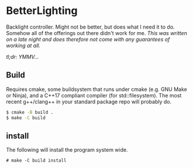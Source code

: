 # BetterLighting

Backlight controller. Might not be better, but does what I need it to do.
Somehow all of the offerings out there didn't work for me. 
*This was written on a late night and does therefore not come with any guarantees of working at all.*

*tl;dr: YMMV...*

## Build

Requires cmake, some buildsystem that runs under cmake (e.g. GNU Make or Ninja), and a C++17 compliant compiler (for std::filesystem). The most recent g++/clang++ in your standard package repo will probably do. 

```sh
$ cmake -B build .
$ make -C build
```

## install

The following will install the program system wide. 

```
# make -C build install
```
